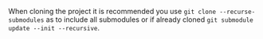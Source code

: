 When cloning the project it is recommended you use `git clone --recurse-submodules` as to include all submodules or if already cloned `git submodule update --init --recursive`.